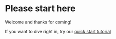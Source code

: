 # Please start here

Welcome and thanks for coming!

If you want to dive right in, try our [quick start tutorial](./)
